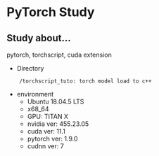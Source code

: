 # PyTorch Study

## Study about...

pytorch, torchscript, cuda extension

- Directory

```
    /torchscript_tuto: torch model load to c++
```

- environment
    - Ubuntu 18.04.5 LTS
    - x68_64
    - GPU: TITAN X
    - nvidia ver: 455.23.05
    - cuda ver: 11.1
    - pytorch ver: 1.9.0
    - cudnn ver: 7
